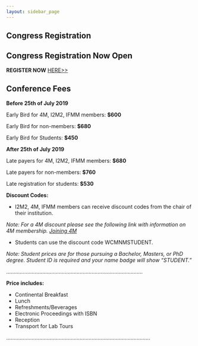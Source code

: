 ```yaml
---
layout: sidebar_page
---
```


## Congress Registration

##  Congress Registration Now Open


**REGISTER NOW** [HERE>>](https://reporter.ncsu.edu/index.html)




##  Conference Fees

**Before 25th of July 2019**


Early Bird for 4M, I2M2, IFMM members: **$600**

Early Bird for non-members: **$680**

Early Bird for Students: **$450**

**After 25th of July 2019**

Late payers for 4M, I2M2, IFMM members: **$680**

Late payers for non-members: **$760**

Late registration for students: **$530**

**Discount Codes:**

<ul>
    <li>I2M2, 4M, IFMM members can receive discount codes from the chair of their institution.</li>
</ul>    

_Note: For a 4M discount please see the following link with information on 4M membership. [Joining 4M](/4m-association/join4m)_
<ul>
    <li>Students can use the discount code WCMNMSTUDENT.</li>
</ul>
    
_Note: Student prices are for those pursuing a Bachelor, Masters, or PhD degree. Student ID is required and your name badge will show “STUDENT.”_


...........................................................................................


**Price includes:**

<ul>
    <li>Continental Breakfast</li>
    <li>Lunch</li>
    <li>Refreshments/Beverages</li>
    <li>Electronic Proceedings with ISBN</li>
    <li>Reception</li>
    <li>Transport for Lab Tours</li>
</ul>





................................................................................................
